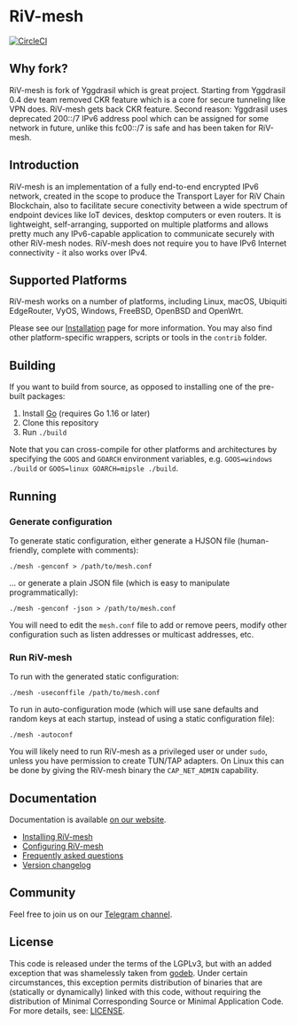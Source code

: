 # RiV-mesh

[![CircleCI](https://circleci.com/gh/RiV-chain/RiV-mesh.svg?style=shield&circle-token=:circle-token
)](https://circleci.com/gh/RiV-chain/RiV-mesh)

## Why fork?
RiV-mesh is fork of Yggdrasil which is great project. Starting from Yggdrasil 0.4 dev team removed CKR feature which is a core for secure tunneling like VPN does. RiV-mesh gets back CKR feature. Second reason: Yggdrasil uses deprecated 200::/7 IPv6 address pool which can be assigned for some network in future, unlike this fc00::/7 is safe and has been taken for RiV-mesh.

## Introduction

RiV-mesh is an implementation of a fully end-to-end encrypted IPv6
network, created in the scope to produce the Transport Layer for RiV Chain Blockchain,
also to facilitate secure conectivity between a wide spectrum of endpoint devices like IoT devices,
desktop computers or even routers.
It is lightweight, self-arranging, supported on multiple
platforms and allows pretty much any IPv6-capable application
to communicate securely with other RiV-mesh nodes.
RiV-mesh does not require you to have IPv6 Internet connectivity - it also works over IPv4.

## Supported Platforms

RiV-mesh works on a number of platforms, including Linux, macOS, Ubiquiti
EdgeRouter, VyOS, Windows, FreeBSD, OpenBSD and OpenWrt.

Please see our [Installation](https://RiV-chain.github.io/installation.html) 
page for more information. You may also find other platform-specific wrappers, scripts
or tools in the `contrib` folder.

## Building

If you want to build from source, as opposed to installing one of the pre-built
packages:

1. Install [Go](https://golang.org) (requires Go 1.16 or later)
2. Clone this repository
2. Run `./build`

Note that you can cross-compile for other platforms and architectures by
specifying the `GOOS` and `GOARCH` environment variables, e.g. `GOOS=windows
./build` or `GOOS=linux GOARCH=mipsle ./build`.

## Running

### Generate configuration

To generate static configuration, either generate a HJSON file (human-friendly,
complete with comments):

```
./mesh -genconf > /path/to/mesh.conf
```

... or generate a plain JSON file (which is easy to manipulate
programmatically):

```
./mesh -genconf -json > /path/to/mesh.conf
```

You will need to edit the `mesh.conf` file to add or remove peers, modify
other configuration such as listen addresses or multicast addresses, etc.

### Run RiV-mesh

To run with the generated static configuration:
```
./mesh -useconffile /path/to/mesh.conf
```

To run in auto-configuration mode (which will use sane defaults and random keys
at each startup, instead of using a static configuration file):

```
./mesh -autoconf
```

You will likely need to run RiV-mesh as a privileged user or under `sudo`,
unless you have permission to create TUN/TAP adapters. On Linux this can be done
by giving the RiV-mesh binary the `CAP_NET_ADMIN` capability.

## Documentation

Documentation is available [on our website](https://riv-chain.github.io/RiV-mesh/).

- [Installing RiV-mesh](https://riv-chain.github.io/RiV-mesh/)
- [Configuring RiV-mesh](https://riv-chain.github.io/RiV-mesh/)
- [Frequently asked questions](https://riv-chain.github.io/RiV-mesh/)
- [Version changelog](CHANGELOG.md)

## Community

Feel free to join us on our [Telegram
channel](https://t.me/rivchain).

## License

This code is released under the terms of the LGPLv3, but with an added exception
that was shamelessly taken from [godeb](https://github.com/niemeyer/godeb).
Under certain circumstances, this exception permits distribution of binaries
that are (statically or dynamically) linked with this code, without requiring
the distribution of Minimal Corresponding Source or Minimal Application Code.
For more details, see: [LICENSE](LICENSE).
